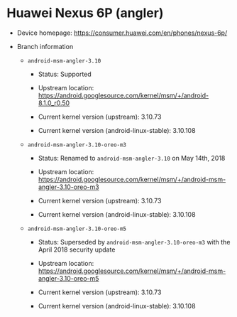 # Huawei Nexus 6P (angler)

* Device homepage: https://consumer.huawei.com/en/phones/nexus-6p/

* Branch information

  * `android-msm-angler-3.10`

    * Status: Supported

    * Upstream location: https://android.googlesource.com/kernel/msm/+/android-8.1.0_r0.50

    * Current kernel version (upstream): 3.10.73

    * Current kernel version (android-linux-stable): 3.10.108

  * `android-msm-angler-3.10-oreo-m3`

    * Status: Renamed to `android-msm-angler-3.10` on May 14th, 2018

    * Upstream location: https://android.googlesource.com/kernel/msm/+/android-msm-angler-3.10-oreo-m3

    * Current kernel version (upstream): 3.10.73

    * Current kernel version (android-linux-stable): 3.10.108

  * `android-msm-angler-3.10-oreo-m5`

    * Status: Superseded by `android-msm-angler-3.10-oreo-m3` with the April 2018 security update

    * Upstream location: https://android.googlesource.com/kernel/msm/+/android-msm-angler-3.10-oreo-m5

    * Current kernel version (upstream): 3.10.73

    * Current kernel version (android-linux-stable): 3.10.108
